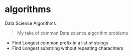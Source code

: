 # algorithms
Data Science Algorithms

> My take of common Data science algorithm problems
- Find Longest common prefix in a list of strings
- Find Longest substring without repeating charachters
